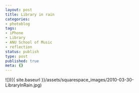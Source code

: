 ```yaml
---
layout: post
title: Library in rain
categories:
- photoblog
tags:
- iPhone
- Library
- ANU School of Music
- reflection
status: publish
type: post
published: true
meta: {}
---
```


![]({{ site.baseurl }}/assets/squarespace_images/2010-03-30-LibraryInRain.jpg)
